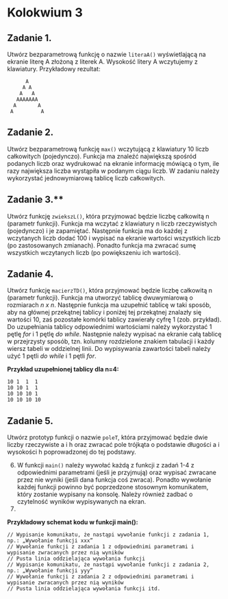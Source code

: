 # Kolokwium 3

## **Zadanie 1.** 
Utwórz bezparametrową funkcję o nazwie `literaA()` wyświetlającą na ekranie literę A złożoną z literek A. Wysokość litery A wczytujemy z klawiatury. Przykładowy rezultat:
```
      A
     A A
    A   A
   AAAAAAA
  A       A
 A         A
 ```
 
## **Zadanie 2.**
Utwórz bezparametrową funkcję `max()` wczytującą z klawiatury 10 liczb całkowitych (pojedynczo). Funkcja ma znaleźć największą spośród podanych liczb oraz wydrukować na ekranie informację mówiącą o tym, ile razy największa liczba wystąpiła w podanym ciągu liczb. W zadaniu należy wykorzystać jednowymiarową tablicę liczb całkowitych.

## Zadanie 3.**
Utwórz funkcję `zwiekszL()`, która przyjmować będzie liczbę całkowitą n (parametr funkcji). Funkcja ma wczytać z klawiatury n liczb rzeczywistych (pojedynczo) i je zapamiętać. Następnie funkcja ma do każdej z wczytanych liczb dodać 100 i wypisać na ekranie wartości wszystkich liczb (po zastosowanych zmianach). Ponadto funkcja ma zwracać sumę wszystkich wczytanych liczb (po powiększeniu ich wartości).

## **Zadanie 4.**
Utwórz funkcję `macierzTD()`, która przyjmować będzie liczbę całkowitą n (parametr funkcji). Funkcja ma utworzyć tablicę dwuwymiarową o rozmiarach *n x n*. Następnie funkcja ma uzupełnić tablicę w taki sposób, aby na głównej przekątnej tablicy i poniżej tej przekątnej znalazły się wartości 10, zaś pozostałe komórki tablicy zawierały cyfrę 1 (zob. przykład). Do uzupełniania tablicy odpowiednimi wartościami należy wykorzystać 1 pętlę *for* i 1 pętlę *do while*. Następnie należy wypisać na ekranie całą tablicę w przejrzysty sposób, tzn. kolumny rozdzielone znakiem tabulacji i każdy wiersz tabeli w oddzielnej linii. Do wypisywania zawartości tabeli należy użyć 1 pętli *do while* i 1 pętli *for*. 

**Przykład uzupełnionej tablicy dla n=4:**
```
10 1  1  1 
10 10 1  1 
10 10 10 1 
10 10 10 10
```

## **Zadanie 5.**
Utwórz prototyp funkcji o nazwie `poleT`, która przyjmować będzie dwie liczby rzeczywiste a i h oraz zwracać pole trójkąta o podstawie długości a i wysokości h poprowadzonej do tej podstawy.

6. W funkcji `main()` należy wywołać każdą z funkcji z zadań 1-4 z odpowiednimi parametrami (jeśli je przyjmują) oraz wypisać zwracane przez nie wyniki (jeśli dana funkcja coś zwraca). Ponadto wywołanie każdej funkcji powinno być poprzedzone stosownym komunikatem, który zostanie wypisany na konsolę. Należy również zadbać o czytelność wyników wypisywanych na ekran. 
7. 
**Przykładowy schemat kodu w funkcji main():**
```
// Wypisanie komunikatu, że nastąpi wywołanie funkcji z zadania 1, np.: „Wywołanie funkcji xxx” 
// Wywołanie funkcji z zadania 1 z odpowiednimi parametrami i wypisanie zwracanych przez nią wyników 
// Pusta linia oddzielająca wywołania funkcji 
// Wypisanie komunikatu, że nastąpi wywołanie funkcji z zadania 2, np.: „Wywołanie funkcji yyy” 
// Wywołanie funkcji z zadania 2 z odpowiednimi parametrami i wypisanie zwracanych przez nią wyników 
// Pusta linia oddzielająca wywołania funkcji itd.
```
